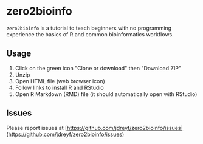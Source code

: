 # zero2bioinfo

`zero2bioinfo` is a tutorial to teach beginners with no programming experience the basics of R and common bioinformatics workflows.

## Usage
1. Click on the green icon "Clone or download" then "Download ZIP"
2. Unzip
3. Open HTML file (web browser icon)
4. Follow links to install R and RStudio
5. Open R Markdown (RMD) file (it should automatically open with RStudio)

## Issues
Please report issues at [https://github.com/jdreyf/zero2bioinfo/issues](https://github.com/jdreyf/zero2bioinfo/issues)